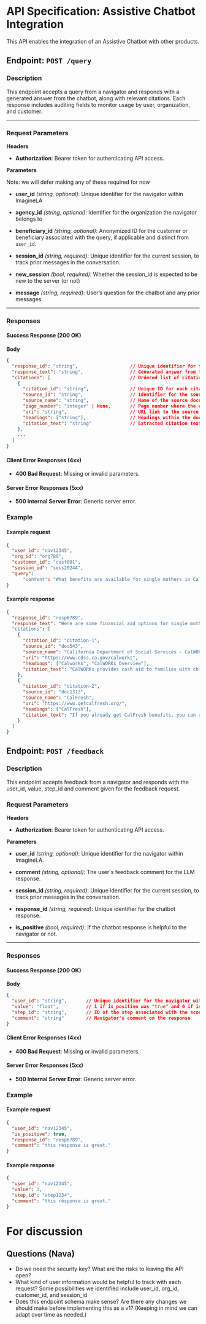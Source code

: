 # API Specification: Assistive Chatbot Integration

This API enables the integration of an Assistive Chatbot with other products.

## Endpoint: `POST /query`

### Description

This endpoint accepts a query from a navigator and responds with a generated answer from the chatbot, along with relevant citations. Each response includes auditing fields to monitor usage by user, organization, and customer.

---

### Request Parameters

**Headers**

- **Authorization**: Bearer token for authenticating API access.

**Parameters**

Note: we will defer making any of these required for now

- **user_id** _(string, optional)_: Unique identifier for the navigator within ImagineLA
- **agency_id** _(string, optional)_: Identifier for the organization the navigator belongs to
- **beneficiary_id** _(string, optional)_: Anonymized ID for the customer or beneficiary associated with the query, if applicable and distinct from `user_id`.

- **session_id** _(string, required)_: Unique identifier for the current session, to track prior messages in the conversation.
- **new_session** _(bool, required)_: Whether the session_id is expected to be new to the server (or not)
- **message** _(string, required)_: User’s question for the chatbot and any prior messages

---

### Responses

#### Success Response (200 OK)

**Body**

```json
{
  "response_id": "string",                   // Unique identifier for the chatbot response
  "response_text": "string",                 // Generated answer from the chatbot in Markdown format
  "citations": [                             // Ordered list of citations with mappings to the Markdown response text
    {
      "citation_id": "string",               // Unique ID for each citation
      "source_id": "string",                 // Identifier for the source document
      "source_name": "string",               // Name of the source document
      "page_number": "integer" | None,       // Page number where the citation is found, if available
      "uri": "string",                       // URL link to the source, if available
      "headings": ["string"],                // Headings within the document, if available
      "citation_text": "string"              // Extracted citation text
    },
    ...
  ]
}
```

#### Client Error Responses (4xx)

- **400 Bad Request**: Missing or invalid parameters.

#### Server Error Responses (5xx)

- **500 Internal Server Error**: Generic server error.

### Example

#### Example request

```json
{
  "user_id": "nav12345",
  "org_id": "org789",
  "customer_id": "cust001",
  "session_id": "sess2024A",
  "query":
      "content": "What benefits are available for single mothers in California?",
}
```

#### Example response

```json
{
  "response_id": "resp6789",
  "response_text": "Here are some financial aid options for single mothers in California:\n\n- **CalWORKs**: This program provides cash aid to families with children.(citation-1)\n- **CalFresh**: A food assistance program for low-income individuals.(citation-2)\n\nFor more details, visit [CalWORKs Program](https://www.cdss.ca.gov/calworks)."
  "citations": [
    {
      "citation_id": "citation-1",
      "source_id": "doc543",
      "source_name": "California Department of Social Services - CalWORKs",
      "uri": "https://www.cdss.ca.gov/calworks",
      "headings": ["Calworks", "CalWORKs Overview"],
      "citation_text": "CalWORKs provides cash aid to families with children in California."
    },
    {
      "citation_id": "citation-2",
      "source_id": "doc1313",
      "source_name": "CalFresh",
      "uri": "https://www.getcalfresh.org/",
      "headings": ["CalFresh"],
      "citation_text": "If you already get CalFresh benefits, you can request replacement benefits for food you lost. If you don't already get CalFresh, learn more about Disaster CalFresh here."
    }
  ]
}
```

## Endpoint: `POST /feedback`

### Description

This endpoint accepts feedback from a navigator and responds with the user_id, value, step_id and comment given for the feedback request.

### Request Parameters

**Headers**

- **Authorization**: Bearer token for authenticating API access.

**Parameters**

- **user_id** _(string, optional)_: Unique identifier for the navigator within ImagineLA.
- **comment** _(string, optional)_: The user's feedback comment for the LLM response.

- **session_id** _(string, required)_: Unique identifier for the current session, to track prior messages in the conversation.
- **response_id** _(string, required)_: Unique identifier for the chatbot response.
- **is_positive** _(bool, required)_: If the chatbot response is helpful to the navigator or not.

---

### Responses

#### Success Response (200 OK)

**Body**

```json
{
  "user_id": "string",       // Unique identifier for the navigator within ImagineLA
  "value": "float",          // 1 if is_positive was "true" and 0 if is_positive was "false"
  "step_id": "string",       // ID of the step associated with the score
  "comment": "string"        // Navigator's comment on the response
}
```

#### Client Error Responses (4xx)

- **400 Bad Request**: Missing or invalid parameters.

#### Server Error Responses (5xx)

- **500 Internal Server Error**: Generic server error.

### Example

#### Example request

```json
{
  "user_id": "nav12345",
  "is_positive": true,
  "response_id": "resp6789",
  "comment": "this response is great."
}
```

#### Example response

```json
{
  "user_id": "nav12345",
  "value": 1,
  "step_id": "step1234",
  "comment": "this response is great."
}
```

# For discussion

## Questions (Nava)

- Do we need the security key? What are the risks to leaving the API open?
- What kind of user information would be helpful to track with each request?
  Some possibilities we identified include user_id, org_id, customer_id, and session_id
- Does this endpoint schema make sense? Are there any changes we should make before implementing this as a v1? (Keeping in mind we can adapt over time as needed.)
